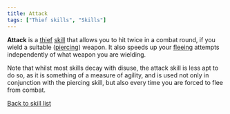 ```yaml
---
title: Attack
tags: ["Thief skills", "Skills"]
---
```

**Attack** is a [thief](thief "wikilink") [skill](skill "wikilink") that
allows you to hit twice in a combat round, if you wield a suitable
([piercing](piercing "wikilink")) weapon. It also speeds up your
[fleeing](flee "wikilink") attempts independently of what weapon you are
wielding.

Note that whilst most skills decay with disuse, the attack skill is less
apt to do so, as it is something of a measure of agility, and is used
not only in conjunction with the piercing skill, but also every time you
are forced to flee from combat.

[Back to skill list](Skill "wikilink")
 